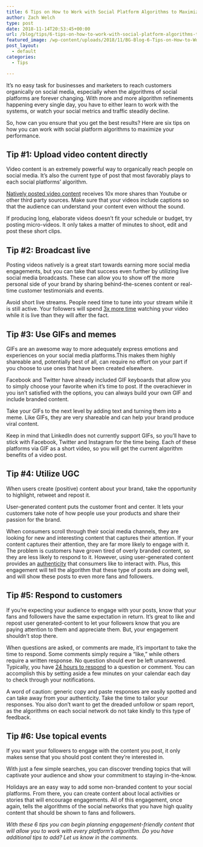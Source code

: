 ```yaml
---
title: 6 Tips on How to Work with Social Platform Algorithms to Maximize Post Performance
author: Zach Welch
type: post
date: 2018-11-14T20:53:45+00:00
url: /blog/tips/6-tips-on-how-to-work-with-social-platform-algorithms-to-maximize-post-performance
featured_image: /wp-content/uploads/2018/11/BG-Blog-6-Tips-on-How-to-Work-with-Social-Platform-Algorithms-to-Maximize-Post-Performance.png
post_layout:
  - default
categories:
  - Tips

---
```

<span style="font-weight: 400;">It’s no easy task for businesses and marketers to reach customers organically on social media, especially when the algorithms of social platforms are forever changing. With more and more algorithm refinements happening every single day, you have to either learn to work with the systems, or watch your social metrics and traffic steadily decline.</span>

<span style="font-weight: 400;">So, how can you ensure that you get the best results? Here are six tips on how you can work with social platform algorithms to maximize your performance.</span>

## **Tip #1: Upload video content directly** 

<span style="font-weight: 400;">Video content is an extremely powerful way to organically reach people on social media. It’s also the current type of post that most favorably plays to each social platforms’ algorithm. </span>

[<span style="font-weight: 400;">Natively posted video content</span>][1] <span style="font-weight: 400;">receives 10x more shares than Youtube or other third party sources. Make sure that your videos include captions so that the audience can understand your content even without the sound.</span>

<span style="font-weight: 400;">If producing long, elaborate videos doesn’t fit your schedule or budget, try posting micro-videos. It only takes a matter of minutes to shoot, edit and post these short clips.</span>

## **Tip #2: Broadcast live**

<span style="font-weight: 400;">Posting videos natively is a great start towards earning more social media engagements, but you can take that success even further by utilizing live social media broadcasts. These can allow you to show off the more personal side of your brand by sharing behind-the-scenes content or real-time customer testimonials and events. </span>

<span style="font-weight: 400;">Avoid short live streams. People need time to tune into your stream while it is still active. Your followers will spend </span>[<span style="font-weight: 400;">3x more time</span>][2] <span style="font-weight: 400;">watching your video while it is live than they will after the fact. </span>

## **Tip #3: Use GIFs and memes**

<span style="font-weight: 400;">GIFs are an awesome way to more adequately express emotions and experiences on your social media platforms.This makes them highly shareable and, potentially best of all, can require no effort on your part if you choose to use ones that have been created elsewhere.</span>

<span style="font-weight: 400;">Facebook and Twitter have already included GIF keyboards that allow you to simply choose your favorite when it’s time to post. If the overachiever in you isn’t satisfied with the options, you can always build your own GIF and include branded content.</span>

<span style="font-weight: 400;">Take your GIFs to the next level by adding text and turning them into a meme. Like GIFs, they are very shareable and can help your brand produce viral content. </span>

<span style="font-weight: 400;">Keep in mind that LinkedIn does not currently support GIFs, so you’ll have to stick with Facebook, Twitter and Instagram for the time being. Each of these platforms via GIF as a short video, so you will get the current algorithm benefits of a video post.</span>

## **Tip #4: Utilize UGC**

<span style="font-weight: 400;">When users create (positive) content about your brand, take the opportunity to highlight, retweet and repost it. </span>

<span style="font-weight: 400;">User-generated content puts the customer front and center. It lets </span><span style="font-weight: 400;">your customers take note of how people use your products and share their passion for the brand.</span>

<span style="font-weight: 400;">When consumers scroll through their social media channels, they are looking for new and interesting content that captures their attention. If your content captures their attention, they are far more likely to engage with it. The problem is customers have grown tired of overly branded content, so they are less likely to respond to it. However, using user-generated content provides an </span>[<span style="font-weight: 400;">authenticity</span>][3] <span style="font-weight: 400;">that consumers like to interact with. Plus, this engagement will tell the algorithm that these type of posts are doing well, and will show these posts to even more fans and followers.</span>

## **Tip #5: Respond to customers**

<span style="font-weight: 400;">If you’re expecting your audience to engage with your posts, know that your fans and followers have the same expectation in return. It’s great to like and repost user generated-content to let your followers know that you are paying attention to them and appreciate them. But, your engagement shouldn’t stop there.</span>

<span style="font-weight: 400;">When questions are asked, or comments are made, it’s important to take the time to respond. Some comments simply require a “like,” while others require a written response. No question should ever be left unanswered. Typically, you have </span>[<span style="font-weight: 400;">24 hours to respond</span>][4] <span style="font-weight: 400;">to a question or comment. You can accomplish this by setting aside a few minutes on your calendar each day to check through your notifications. </span>

<span style="font-weight: 400;">A word of caution: generic copy and paste responses are easily spotted and can take away from your authenticity. Take the time to tailor your responses. You also don’t want to get the dreaded unfollow or spam report, as the algorithms on each social network do not take kindly to this type of feedback.</span>

## **Tip #6: Use topical events** 

<span style="font-weight: 400;">If you want your followers to engage with the content you post, it only makes sense that you should post content they’re interested in. </span>

<span style="font-weight: 400;">With just a few simple searches, you can discover trending topics that will captivate your audience and show your commitment to staying in-the-know. </span>

<span style="font-weight: 400;">Holidays are an easy way to add some non-branded content to your social platforms. From there, you can create content about local activities or stories that will encourage engagements. All of this engagement, once again, tells the algorithms of the social networks that you have high quality content that should be shown to fans and followers. </span>

_<span style="font-weight: 400;">With these 6 tips you can begin planning engagement-friendly content that will allow you to work with every platform’s algorithm. Do you have additional tips to add? Let us know in the comments.</span>_

 [1]: http://localhost/brandglue/old-website/blog/social-media-tips/how-to-maximize-video-content-across-your-social-networks
 [2]: https://blog.bufferapp.com/social-media-video-marketing-statistics
 [3]: http://localhost/brandglue/old-website/blog/social-media-tips/5-lessons-marketers-can-learn-from-taylor-swift
 [4]: http://localhost/brandglue/old-website/blog/social-media/with-facebook-groups-now-allowing-fan-pages-to-join-here-are-4-ways-to-use-them-to-further-your-business